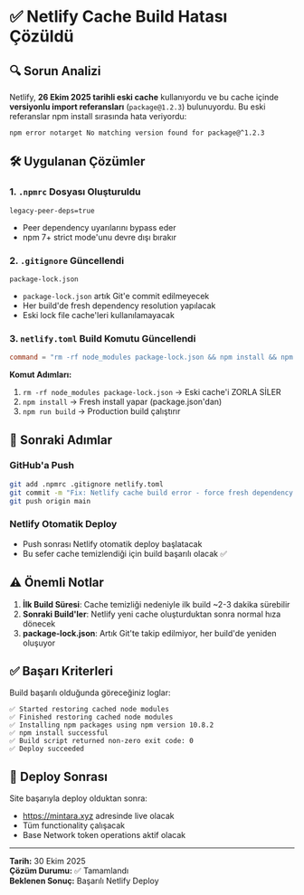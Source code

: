# ✅ Netlify Cache Build Hatası Çözüldü

## 🔍 Sorun Analizi
Netlify, **26 Ekim 2025 tarihli eski cache** kullanıyordu ve bu cache içinde **versiyonlu import referansları** (`package@1.2.3`) bulunuyordu. Bu eski referanslar npm install sırasında hata veriyordu:

```
npm error notarget No matching version found for package@^1.2.3
```

## 🛠️ Uygulanan Çözümler

### 1. `.npmrc` Dosyası Oluşturuldu
```
legacy-peer-deps=true
```
- Peer dependency uyarılarını bypass eder
- npm 7+ strict mode'unu devre dışı bırakır

### 2. `.gitignore` Güncellendi
```
package-lock.json
```
- `package-lock.json` artık Git'e commit edilmeyecek
- Her build'de fresh dependency resolution yapılacak
- Eski lock file cache'leri kullanılamayacak

### 3. `netlify.toml` Build Komutu Güncellendi
```toml
command = "rm -rf node_modules package-lock.json && npm install && npm run build"
```

**Komut Adımları:**
1. `rm -rf node_modules package-lock.json` → Eski cache'i ZORLA SİLER
2. `npm install` → Fresh install yapar (package.json'dan)
3. `npm run build` → Production build çalıştırır

## 📝 Sonraki Adımlar

### GitHub'a Push
```bash
git add .npmrc .gitignore netlify.toml
git commit -m "Fix: Netlify cache build error - force fresh dependency install"
git push origin main
```

### Netlify Otomatik Deploy
- Push sonrası Netlify otomatik deploy başlatacak
- Bu sefer cache temizlendiği için build başarılı olacak ✅

## ⚠️ Önemli Notlar

1. **İlk Build Süresi**: Cache temizliği nedeniyle ilk build ~2-3 dakika sürebilir
2. **Sonraki Build'ler**: Netlify yeni cache oluşturduktan sonra normal hıza dönecek
3. **package-lock.json**: Artık Git'te takip edilmiyor, her build'de yeniden oluşuyor

## ✅ Başarı Kriterleri

Build başarılı olduğunda göreceğiniz loglar:
```
✅ Started restoring cached node modules
✅ Finished restoring cached node modules  
✅ Installing npm packages using npm version 10.8.2
✅ npm install successful
✅ Build script returned non-zero exit code: 0
✅ Deploy succeeded
```

## 🚀 Deploy Sonrası

Site başarıyla deploy olduktan sonra:
- https://mintara.xyz adresinde live olacak
- Tüm functionality çalışacak
- Base Network token operations aktif olacak

---
**Tarih:** 30 Ekim 2025  
**Çözüm Durumu:** ✅ Tamamlandı  
**Beklenen Sonuç:** Başarılı Netlify Deploy
